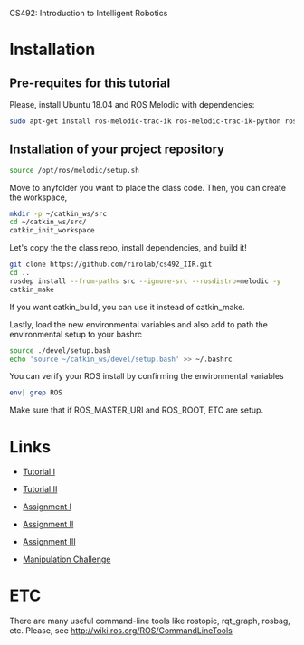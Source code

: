 CS492: Introduction to Intelligent Robotics

# Installation
## Pre-requites for this tutorial
Please, install Ubuntu 18.04 and ROS Melodic with dependencies:
~~~~bash
sudo apt-get install ros-melodic-trac-ik ros-melodic-trac-ik-python ros-melodic-moveit-ros ros-melodic-moveit-planners* ros-melodic-moveit-ros-planning* ros-melodic-moveit-ros-move-group ros-melodic-moveit-ros-control-interface ros-melodic-moveit-kinematics ros-melodic-industrial-msgs ros-melodic-moveit-kinematics ros-melodic-ddynamic-reconfigure ros-melodic-gazebo-plugins ros-melodic-rqt-py-trees ros-melodic-py-trees* ros-melodic-gripper-action-controller ros-melodic-rqt-joint-trajectory-controller python-catkin-tools python-pyassimp ros-melodic-soem ros-melodic-effort-controllers -y
~~~~

## Installation of your project repository
~~~~bash
source /opt/ros/melodic/setup.sh
~~~~

Move to anyfolder you want to place the class code. Then, you can create the workspace,
~~~~bash
mkdir -p ~/catkin_ws/src
cd ~/catkin_ws/src/
catkin_init_workspace
~~~~

Let's copy the the class repo, install dependencies, and build it!
~~~~bash
git clone https://github.com/rirolab/cs492_IIR.git
cd ..
rosdep install --from-paths src --ignore-src --rosdistro=melodic -y
catkin_make
~~~~
If you want catkin_build, you can use it instead of catkin_make.

Lastly, load the new environmental variables and also add to path the environmental setup to your bashrc
~~~~bash
source ./devel/setup.bash
echo 'source ~/catkin_ws/devel/setup.bash' >> ~/.bashrc
~~~~

You can verify your ROS install by confirming the environmental variables
~~~~bash
env| grep ROS
~~~~

Make sure that if ROS_MASTER_URI and ROS_ROOT, ETC are setup. 


# Links 
- [Tutorial I](tutorial_1/README.md)
- [Tutorial II]()

- [Assignment I](assignment_1/README.md)
- [Assignment II]()
- [Assignment III]()

- [Manipulation Challenge]()


# ETC
There are many useful command-line tools like rostopic, rqt_graph, rosbag, etc. Please, see http://wiki.ros.org/ROS/CommandLineTools






